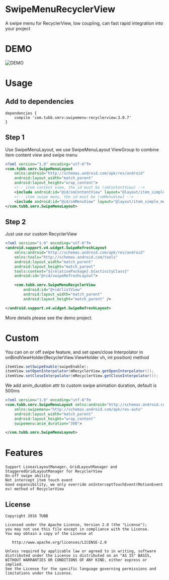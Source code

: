 SwipeMenuRecyclerView
=================
A swipe menu for RecyclerView, low coupling, can fast rapid integration into your project

DEMO
====
![DEMO](https://github.com/TUBB/SwipeMenuRecyclerView/blob/master/art/demo.gif)

Usage
======
Add to dependencies
-------------------
```
dependencies {
    compile 'com.tubb.smrv:swipemenu-recyclerview:3.0.7'
}
```

Step 1
------
Use SwipeMenuLayout, we use SwipeMenuLayout ViewGroup to combine item content view and swipe menu
```xml
<?xml version="1.0" encoding="utf-8"?>
<com.tubb.smrv.SwipeMenuLayout
    xmlns:android="http://schemas.android.com/apk/res/android"
    android:layout_width="match_parent"
    android:layout_height="wrap_content">
    <!-- item content view, the id must be (smContentView) -->
    <include android:id="@id/smContentView" layout="@layout/item_simple_content"/>
    <!-- item swipe menu, the id must be (smMenuView) -->
    <include android:id="@id/smMenuView" layout="@layout/item_simple_menu"/>
</com.tubb.smrv.SwipeMenuLayout>
```

Step 2
------
Just use our custom RecyclerView
```xml
<?xml version="1.0" encoding="utf-8"?>
<android.support.v4.widget.SwipeRefreshLayout
    xmlns:android="http://schemas.android.com/apk/res/android"
    xmlns:tools="http://schemas.android.com/tools"
    android:layout_width="match_parent"
    android:layout_height="match_parent"
    tools:context="${relativePackage}.${activityClass}"
    android:id="@+id/swipeRefreshLayout">

    <com.tubb.smrv.SwipeMenuRecyclerView
        android:id="@+id/listView"
        android:layout_width="match_parent"
        android:layout_height="match_parent" />

</android.support.v4.widget.SwipeRefreshLayout>
```
More details please see the demo project.

Custom
======
You can on or off swipe feature, and set open/close Interpolator in onBindViewHolder(RecyclerView.ViewHolder vh, int position) method
```java
itemView.setSwipeEnable(swipeEnable);
itemView.setOpenInterpolator(mRecyclerView.getOpenInterpolator());
itemView.setCloseInterpolator(mRecyclerView.getCloseInterpolator());
```
We add anim_duration attr to custom swipe animation duration, default is 500ms
```xml
<?xml version="1.0" encoding="utf-8"?>
<com.tubb.smrv.SwipeMenuLayout xmlns:android="http://schemas.android.com/apk/res/android"
    xmlns:swipemenu="http://schemas.android.com/apk/res-auto"
    android:layout_width="match_parent"
    android:layout_height="wrap_content"
    swipemenu:anim_duration="300">

</com.tubb.smrv.SwipeMenuLayout>
```

Features
=======
    Support LinearLayoutManager、GridLayoutManager and StaggeredGridLayoutManager for RecyclerView
    On-off swipe ability
    Not intercept item touch event
    Good expansibility, we only override onInterceptTouchEvent(MotionEvent ev) method of RecyclerView

License
-------

    Copyright 2016 TUBB

    Licensed under the Apache License, Version 2.0 (the "License");
    you may not use this file except in compliance with the License.
    You may obtain a copy of the License at

       http://www.apache.org/licenses/LICENSE-2.0

    Unless required by applicable law or agreed to in writing, software
    distributed under the License is distributed on an "AS IS" BASIS,
    WITHOUT WARRANTIES OR CONDITIONS OF ANY KIND, either express or implied.
    See the License for the specific language governing permissions and
    limitations under the License.